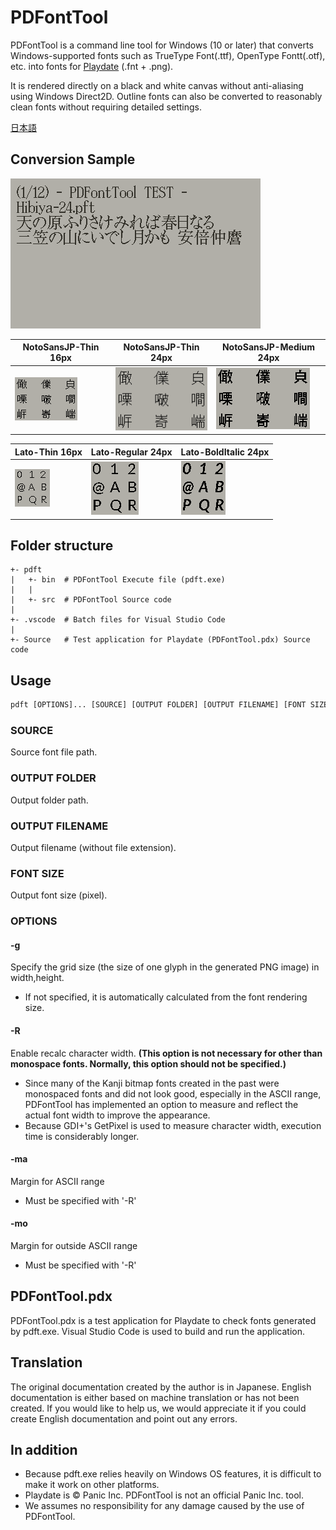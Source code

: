 # PDFontTool

PDFontTool is a command line tool for Windows (10 or later) that converts Windows-supported fonts such as TrueType Font(.ttf), OpenType Fontt(.otf), etc. into fonts for [Playdate](https://play.date/) (.fnt + .png).

It is rendered directly on a black and white canvas without anti-aliasing using Windows Direct2D. Outline fonts can also be converted to reasonably clean fonts without requiring detailed settings.

[日本語](Readme-jp.md)

## Conversion Sample

![PDFontTool](./images/PDFontTool.gif)

|NotoSansJP-Thin 16px|NotoSansJP-Thin 24px|NotoSansJP-Medium 24px|
|---|---|---|
|![NotoSansJP-Thin 16px](./images/NotoSansJP-Thin-16.png)|![NotoSansJP-Thin 24px](./images/NotoSansJP-Thin-24.png)|![NotoSansJP-Medium 24px](./images/NotoSansJP-Medium-24.png)|

|Lato-Thin 16px|Lato-Regular 24px|Lato-BoldItalic 24px|
|---|---|---|
|![Lato-Thin 16px](./images/Lato-Thin-16.png)|![Lato-Regular 24px](./images/Lato-Regular-24.png)|![Lato-BoldItalic 24px](./images/Lato-BoldItalic-24.png)|

## Folder structure

```text
+- pdft
|   +- bin  # PDFontTool Execute file (pdft.exe)
|   |
|   +- src  # PDFontTool Source code
|
+- .vscode  # Batch files for Visual Studio Code
|
+- Source   # Test application for Playdate (PDFontTool.pdx) Source code
```

## Usage

```bat
pdft [OPTIONS]... [SOURCE] [OUTPUT FOLDER] [OUTPUT FILENAME] [FONT SIZE]
```

### SOURCE

Source font file path.

### OUTPUT FOLDER

Output folder path.

### OUTPUT FILENAME

Output filename (without file extension).

### FONT SIZE

Output font size (pixel).

### OPTIONS

#### -g

Specify the grid size (the size of one glyph in the generated PNG image) in width,height.

- If not specified, it is automatically calculated from the font rendering size.

#### -R

Enable recalc character width.
**(This option is not necessary for other than monospace fonts. Normally, this option should not be specified.)**

- Since many of the Kanji bitmap fonts created in the past were monospaced fonts and did not look good, especially in the ASCII range, PDFontTool has implemented an option to measure and reflect the actual font width to improve the appearance.
- Because GDI+'s GetPixel is used to measure character width, execution time is considerably longer.

#### -ma

Margin for ASCII range

- Must be specified with '-R'

#### -mo

Margin for outside ASCII range

- Must be specified with '-R'

## PDFontTool.pdx

PDFontTool.pdx is a test application for Playdate to check fonts generated by pdft.exe.
Visual Studio Code is used to build and run the application.

## Translation

The original documentation created by the author is in Japanese. English documentation is either based on machine translation or has not been created. If you would like to help us, we would appreciate it if you could create English documentation and point out any errors.

## In addition

- Because pdft.exe relies heavily on Windows OS features, it is difficult to make it work on other platforms.
- Playdate is © Panic Inc. PDFontTool is not an official Panic Inc. tool.
- We assumes no responsibility for any damage caused by the use of PDFontTool.
